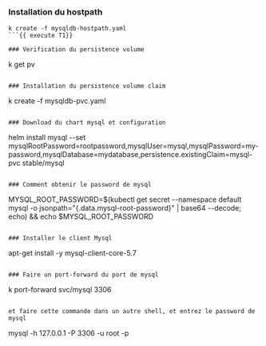 
### Installation du hostpath
```
k create -f mysqldb-hostpath.yaml
```{{ execute T1}}

### Verification du persistence volume
```
k get pv
```{{ execute T1 }}

### Installation du persistence volume claim
```
k create -f mysqldb-pvc.yaml
```{{ execute T1}}

### Download du chart mysql et configuration 
```
helm install  mysql --set mysqlRootPassword=rootpassword,mysqlUser=mysql,mysqlPassword=my-password,mysqlDatabase=mydatabase,persistence.existingClaim=mysql-pvc stable/mysql
```{{ execute T1}}

### Comment obtenir le password de mysql
```
MYSQL_ROOT_PASSWORD=$(kubectl get secret --namespace default mysql -o jsonpath="{.data.mysql-root-password}" | base64 --decode; echo) && echo $MYSQL_ROOT_PASSWORD
```{{ execute T1 }}

### Installer le client Mysql 
```
apt-get install -y mysql-client-core-5.7
```{{ execute T1}}

### Faire un port-forward du port de mysql 
```
 k port-forward svc/mysql 3306
```{{ execute T1 }}

et faire cette commande dans un autre shell, et entrez le password de mysql
```
mysql -h 127.0.0.1 -P 3306 -u root -p
```{{ execute T1 }} 










